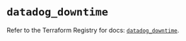 # `datadog_downtime`

Refer to the Terraform Registry for docs: [`datadog_downtime`](https://registry.terraform.io/providers/datadog/datadog/3.44.1/docs/resources/downtime).
